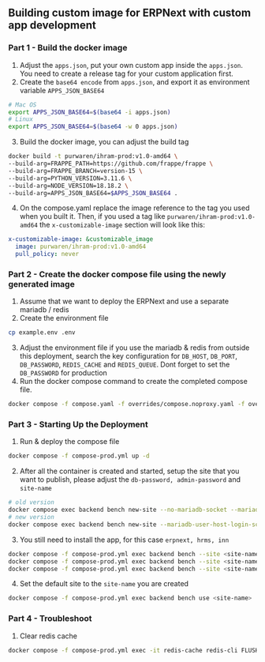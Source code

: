 ## Building custom image for ERPNext with custom app development
### Part 1 - Build the docker image
1. Adjust the `apps.json`, put your own custom app inside the `apps.json`. You need to create a release tag for your custom application first.
2. Create the `base64 encode` from `apps.json`, and export it as environment variable `APPS_JSON_BASE64`
```bash
# Mac OS
export APPS_JSON_BASE64=$(base64 -i apps.json)
# Linux
export APPS_JSON_BASE64=$(base64 -w 0 apps.json)
```
3. Build the docker image, you can adjust the build tag
```bash
docker build -t purwaren/ihram-prod:v1.0-amd64 \
--build-arg=FRAPPE_PATH=https://github.com/frappe/frappe \
--build-arg=FRAPPE_BRANCH=version-15 \
--build-arg=PYTHON_VERSION=3.11.6 \
--build-arg=NODE_VERSION=18.18.2 \
--build-arg=APPS_JSON_BASE64=$APPS_JSON_BASE64 .
```
4. On the compose.yaml replace the image reference to the tag you used when you built it. Then, if you used a tag like `purwaren/ihram-prod:v1.0-amd64` the `x-customizable-image` section will look like this:
```yaml
x-customizable-image: &customizable_image
  image: purwaren/ihram-prod:v1.0-amd64
  pull_policy: never
```
### Part 2 - Create the docker compose file using the newly generated image
1. Assume that we want to deploy the ERPNext and use a separate mariadb / redis
2. Create the environment file
```bash
cp example.env .env
```
3. Adjust the environment file if you use the mariadb & redis from outside this deployment, search the key configuration for `DB_HOST`, `DB_PORT`, `DB_PASSWORD`, `REDIS_CACHE` and `REDIS_QUEUE`. Dont forget to set the `DB_PASSWORD` for production
4. Run the docker compose command to create the completed compose file.
```bash
docker compose -f compose.yaml -f overrides/compose.noproxy.yaml -f overrides/compose.mariadb.yaml -f overrides/compose.redis.yaml config > ../compose-prod.yml
```
### Part 3 - Starting Up the Deployment
1. Run & deploy the compose file
```bash
docker compose -f compose-prod.yml up -d
```
2. After all the container is created and started, setup the site that you want to publish, please adjust the `db-password, admin-password` and `site-name`
```bash
# old version
docker compose exec backend bench new-site --no-mariadb-socket --mariadb-root-password <db-password> --admin-password <admin-password> <site-name>
# new version
docker compose exec backend bench new-site --mariadb-user-host-login-scope='%' --mariadb-root-password <db-password> --admin-password <admin-password> <site-name>
```
3. You still need to install the app, for this case `erpnext, hrms, inn`
```bash
docker compose -f compose-prod.yml exec backend bench --site <site-name> install-app erpnext
docker compose -f compose-prod.yml exec backend bench --site <site-name> install-app hrms
docker compose -f compose-prod.yml exec backend bench --site <site-name> install-app inn
```
4. Set the default site to the `site-name` you are created
```bash
docker compose -f compose-prod.yml exec backend bench use <site-name>
```
### Part 4 - Troubleshoot
1. Clear redis cache
```bash
docker compose -f compose-prod.yml exec -it redis-cache redis-cli FLUSHALL
```
